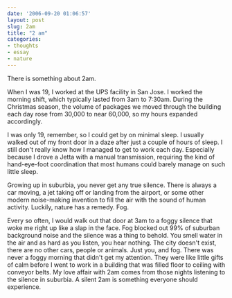 ```yaml
---
date: '2006-09-20 01:06:57'
layout: post
slug: 2am
title: "2 am"
categories:
- thoughts
- essay
- nature
---
```


There is something about 2am.

When I was 19, I worked at the UPS facility in San Jose. I worked the morning shift, which typically lasted from 3am to 7:30am. During the Christmas season, the volume of packages we moved through the building each day rose from 30,000 to near 60,000, so my hours expanded accordingly.

I was only 19, remember, so I could get by on minimal sleep. I usually walked out of my front door in a daze after just a couple of hours of sleep. I still don't really know how I managed to get to work each day. Especially because I drove a Jetta with a manual transmission, requiring the kind of hand-eye-foot coordination that most humans could barely manage on such little sleep.

Growing up in suburbia, you never get any true silence. There is always a car moving, a jet taking off or landing from the airport, or some other modern noise-making invention to fill the air with the sound of human activity. Luckily, nature has a remedy. Fog.

Every so often, I would walk out that door at 3am to a foggy silence that woke me right up like a slap in the face. Fog blocked out 99% of suburban background noise and the silence was a thing to behold. You smell water in the air and as hard as you listen, you hear nothing. The city doesn't exist, there are no other cars, people or animals. Just you, and fog. There was never a foggy morning that didn't get my attention. They were like little gifts of calm before I went to work in a building that was filled floor to ceiling with conveyor belts. My love affair with 2am comes from those nights listening to the silence in suburbia. A silent 2am is something everyone should experience.
